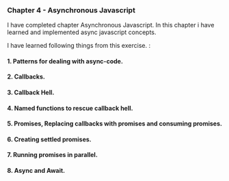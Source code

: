 ### Chapter 4 - Asynchronous Javascript

I have completed chapter Asynchronous Javascript. In this chapter i have learned and implemented async javascript concepts.

I have learned following things from this exercise. :

#### 1. Patterns for dealing with async-code.
#### 2. Callbacks.
#### 3. Callback Hell. 
#### 4. Named functions to rescue callback hell.
#### 5. Promises, Replacing callbacks with promises and consuming promises.
#### 6. Creating settled promises.
#### 7. Running promises in parallel.
#### 8. Async and Await.

